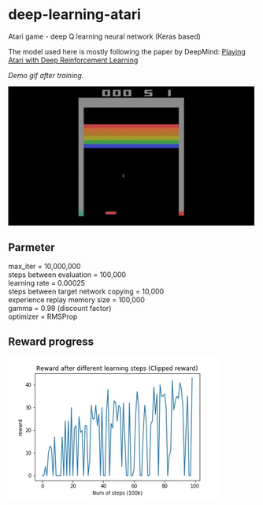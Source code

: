 # deep-learning-atari
Atari game - deep Q learning neural network (Keras based)

The model used here is mostly following the paper by DeepMind:
[Playing Atari with Deep Reinforcement Learning](https://www.cs.toronto.edu/~vmnih/docs/dqn.pdf)

*Demo gif after training.*

<img src="asset/atari_showcase.gif" width="500">


## Parmeter
max_iter = 10,000,000  
steps between evaluation = 100,000  
learning rate = 0.00025  
steps between target network copying = 10,000  
experience replay memory size = 100,000  
gamma = 0.99 (discount factor)  
optimizer = RMSProp  

## Reward progress
![Alt text](./asset/progress.jpg?raw=true "Title")
